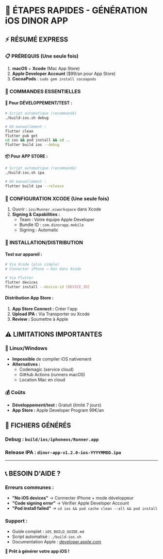 # 🚀 ÉTAPES RAPIDES - GÉNÉRATION iOS DINOR APP

## ⚡ RÉSUMÉ EXPRESS

### 📋 **PRÉREQUIS (Une seule fois)**
1. **macOS** + **Xcode** (Mac App Store)
2. **Apple Developer Account** ($99/an pour App Store)
3. **CocoaPods** : `sudo gem install cocoapods`

### 🔨 **COMMANDES ESSENTIELLES**

#### **🧪 Pour DÉVELOPPEMENT/TEST :**
```bash
# Script automatique (recommandé)
./build-ios.sh debug

# OU manuellement :
flutter clean
flutter pub get
cd ios && pod install && cd ..
flutter build ios --debug
```

#### **📦 Pour APP STORE :**
```bash
# Script automatique (recommandé)  
./build-ios.sh ipa

# OU manuellement :
flutter build ipa --release
```

### 🎯 **CONFIGURATION XCODE (Une seule fois)**
1. Ouvrir : `ios/Runner.xcworkspace` dans Xcode
2. **Signing & Capabilities :**
   - Team : Votre équipe Apple Developer
   - Bundle ID : `com.dinorapp.mobile`
   - Signing : Automatic

### 📱 **INSTALLATION/DISTRIBUTION**

#### **Test sur appareil :**
```bash
# Via Xcode (plus simple)
# Connecter iPhone → Run dans Xcode

# Via Flutter
flutter devices
flutter install --device-id [DEVICE_ID]
```

#### **Distribution App Store :**
1. **App Store Connect :** Créer l'app
2. **Upload IPA :** Via Transporter ou Xcode
3. **Review :** Soumettre à Apple

## ⚠️ **LIMITATIONS IMPORTANTES**

### 🚫 **Linux/Windows**
- **Impossible** de compiler iOS nativement
- **Alternatives :**
  - Codemagic (service cloud)
  - GitHub Actions (runners macOS)
  - Location Mac en cloud

### 💰 **Coûts**
- **Développement/test :** Gratuit (limité 7 jours)
- **App Store :** Apple Developer Program 99€/an

## 🎉 **FICHIERS GÉNÉRÉS**

### **Debug :** `build/ios/iphoneos/Runner.app`
### **Release IPA :** `dinor-app-v1.2.0-ios-YYYYMMDD.ipa`

---

## 📞 **BESOIN D'AIDE ?**

### **Erreurs communes :**
- **"No iOS devices"** → Connecter iPhone + mode développeur
- **"Code signing error"** → Vérifier Apple Developer Account
- **"Pod install failed"** → `cd ios && pod cache clean --all && pod install`

### **Support :**
- Guide complet : `iOS_BUILD_GUIDE.md`
- Script automatisé : `./build-ios.sh`
- Documentation Apple : [developer.apple.com](https://developer.apple.com)

**🚀 Prêt à générer votre app iOS !**